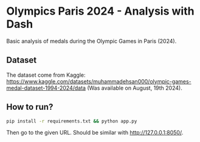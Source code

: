 # Olympics Paris 2024 - Analysis with Dash

Basic analysis of medals during the Olympic Games in Paris (2024).


## Dataset

The dataset come from Kaggle:
https://www.kaggle.com/datasets/muhammadehsan000/olympic-games-medal-dataset-1994-2024/data
(Was available on August, 19th 2024).


## How to run?

``` bash
pip install -r requirements.txt && python app.py
```

Then go to the given URL. Should be similar with http://127.0.0.1:8050/.
